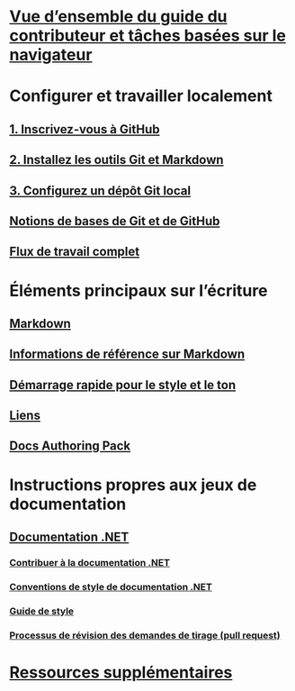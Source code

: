 # [Vue d’ensemble du guide du contributeur et tâches basées sur le navigateur](index.md)
# Configurer et travailler localement
## [1. Inscrivez-vous à GitHub](get-started-setup-github.md)
## [2. Installez les outils Git et Markdown](get-started-setup-tools.md)
## [3. Configurez un dépôt Git local](get-started-setup-local.md)
## [Notions de bases de Git et de GitHub](git-github-fundamentals.md)
## [Flux de travail complet](how-to-write-workflows-major.md)
# Éléments principaux sur l’écriture
## [Markdown](how-to-write-use-markdown.md)
## [Informations de référence sur Markdown](markdown-reference.md)
## [Démarrage rapide pour le style et le ton](style-quick-start.md)
## [Liens](how-to-write-links.md)
## [Docs Authoring Pack](how-to-write-docs-auth-pack.md)
# Instructions propres aux jeux de documentation
## [Documentation .NET](dotnet-contribute.md)
### [Contribuer à la documentation .NET](dotnet-contribute-process.md)
### [Conventions de style de documentation .NET](dotnet-style-guide.md)
### [Guide de style](dotnet-voice-tone.md)
### [Processus de révision des demandes de tirage (pull request)](dotnet-pr-review.md)
# [Ressources supplémentaires](additional-resources.md)

<!--
## Creating new content

   <!--
     This page introduces the process to work locally on
     your own machine, following github flow.

     Content will be taken from the last two sections of
     how-to-contribute.md (writing new samples, and creating new content)
     and the how-to-write-workflows-major.md)
### Setup and clone source

   <!--
      This page will guide folks through the setup process
      through cloning the repo.

      It will have condensed versions of get-started-setup-github,
      get-started-setup-tools, and get-started-setup-local.
      
### Git and GitHub essentials

   <!--
      Explain the basics of Git and GitHub, and the GitHub flow
      process.

      Much, or all of this will be from full-workflow, and git-github-fundamentals

      The full list of repos probably doesn't belong here.
### Contribute new topics
   <!--
     Primarily new content, but will include the content from the
     how-to-write-use-markdown, style-quick-start and how-to-write-links

     Process content will also be taken from how-to-contribute.
#### Content types
#### Markdown resources
#### Tone, voice, and style

### Contribute new samples

   <!--
     Primarily new content, with some taken from how-to-contribute.

     This will also point to repo-specific guidance for samples.

     We have an important decision to make here: This contributing guide
     can contain the union of all code style rules for all different languages
     and frameworks, or it can contain the intersection (code samples must
     compile and run).

     I'm in favor of the former: Everyone writing Python should follow the Python
     guidance; everyone writing C# should follow the C# rules. Those should be
     consistent regardless of project team.

## List of documentation repositories -->

   <!--
     This will take the list of repos from git-github-fundamentals
     for the public repositories.

     Open question: How to keep this up to date?
   -->
